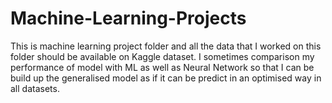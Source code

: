 # Machine-Learning-Projects

This is machine learning project folder and all the data that I worked on this folder should be available on Kaggle dataset. I sometimes comparison my performance of model with ML as well as Neural Network so that I can be build up the generalised model as if it can be predict in an optimised way in all datasets.

